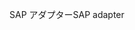 <span data-ttu-id="5ca2e-101">SAP アダプター</span><span class="sxs-lookup"><span data-stu-id="5ca2e-101">SAP adapter</span></span>